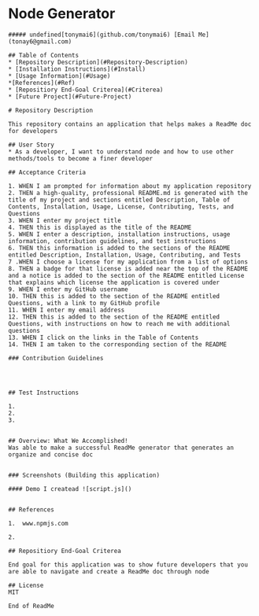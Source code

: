 # Node Generator
    ##### undefined[tonymai6](github.com/tonymai6) [Email Me](tonay6@gmail.com)
    
    ## Table of Contents
    * [Repository Description](#Repository-Description)
    * [Installation Instructions](#Install)
    * [Usage Information](#Usage)
    *[References](#Ref)
    * [Repositiory End-Goal Criterea](#Criterea)
    * [Future Project](#Future-Project)
    
    # Repository Description

    This repository contains an application that helps makes a ReadMe doc for developers
    
    ## User Story
    * As a developer, I want to understand node and how to use other methods/tools to become a finer developer

    ## Acceptance Criteria

    1. WHEN I am prompted for information about my application repository
    2. THEN a high-quality, professional README.md is generated with the title of my project and sections entitled Description, Table of Contents, Installation, Usage, License, Contributing, Tests, and Questions
    3. WHEN I enter my project title
    4. THEN this is displayed as the title of the README
    5. WHEN I enter a description, installation instructions, usage information, contribution guidelines, and test instructions
    6. THEN this information is added to the sections of the README entitled Description, Installation, Usage, Contributing, and Tests
    7 .WHEN I choose a license for my application from a list of options
    8. THEN a badge for that license is added near the top of the README and a notice is added to the section of the README entitled License that explains which license the application is covered under
    9. WHEN I enter my GitHub username
    10. THEN this is added to the section of the README entitled Questions, with a link to my GitHub profile
    11. WHEN I enter my email address
    12. THEN this is added to the section of the README entitled Questions, with instructions on how to reach me with additional questions
    13. WHEN I click on the links in the Table of Contents
    14. THEN I am taken to the corresponding section of the README
    
    ### Contribution Guidelines

    
    
    
    ## Test Instructions

    1.  
    2.  
    3.  
    
    
    ## Overview: What We Accomplished!
    Was able to make a successful ReadMe generator that generates an organize and concise doc
    
    
    ### Screenshots (Building this application)

    #### Demo I createad ![script.js]()
    
    
    ## References

    1.  www.npmjs.com
    
    2.  
    
    ## Repositiory End-Goal Criterea

    End goal for this application was to show future developers that you are able to navigate and create a ReadMe doc through node
    
    ## License
    MIT
    
    End of ReadMe